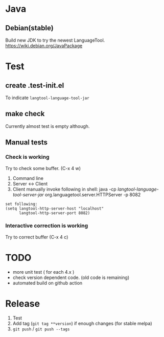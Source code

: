 # Java

## Debian(stable)

Build new JDK to try the newest LanguageTool.
https://wiki.debian.org/JavaPackage

# Test

## create .test-init.el
   To indicate `langtool-language-tool-jar`

## make check

Currently almost test is empty although.

## Manual tests

### Check is working

Try to check some buffer. (C-x 4 w)

  1. Command line
  2. Server <-> Client
  3. Client
    manually invoke following in shell:
    java -cp *langtool-language-tool-server-jar* org.languagetool.server.HTTPServer -p 8082
    
    set following:
    (setq langtool-http-server-host "localhost"
          langtool-http-server-port 8082)

### Interactive correction is working

Try to correct buffer (C-x 4 c)


# TODO

- more unit test ( for each 4.x )
- check version dependent code. (old code is remaining)
- automated build on github action


# Release

1. Test
2. Add tag (`git tag **version`) if enough changes (for stable melpa)
3. `git push` / `git push --tags`
